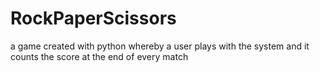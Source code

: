 # RockPaperScissors
a game created with python whereby a user plays with the system and it counts the score at the end of every match
